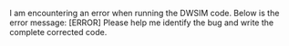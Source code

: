 I am encountering an error when running the DWSIM code. Below is the error message:
[ERROR]
Please help me identify the bug and write the complete corrected code.